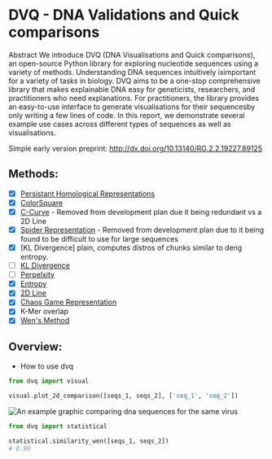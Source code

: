 # DVQ - DNA Validations and Quick comparisons 
Abstract
We introduce DVQ (DNA Visualisations and Quick comparisons), an open-source Python library for exploring nucleotide sequences using a variety of methods. Understanding DNA sequences intuitively isimportant for a variety of tasks in biology. DVQ aims to be a one-stop comprehensive library that makes explainable DNA easy for geneticists, researchers, and practitioners who need explanations. For practitioners, the library provides an easy-to-use interface to generate visualisations for their sequencesby only writing a few lines of code. In this report, we demonstrate several example use cases across different types of sequences as well as visualisations. 

Simple early version preprint: http://dx.doi.org/10.13140/RG.2.2.19227.89125

## Methods:
- [x] [Persistant Homological Representations](https://american-cse.org/csci2022-ieee/pdfs/CSCI2022-2lPzsUSRQukMlxf8K2x89I/202800b599/202800b599.pdf)
- [x] [ColorSquare](https://match.pmf.kg.ac.rs/electronic_versions/Match68/n2/match68n2_621-637.pdf)
- [x] [C-Curve](https://pubmed.ncbi.nlm.nih.gov/23246806/) - Removed from development plan due it being redundant vs a 2D Line
- [x] [Spider Representation](https://www.researchgate.net/publication/260971259_Spider_Representation_of_DNA_Sequences) - Removed from development plan due to it being found to be difficult to use for large sequences
- [x] [KL Divergence] plain, computes distros of chunks similar to deng entropy.
- [ ] [KL Divergence](https://pubmed.ncbi.nlm.nih.gov/31981184/)
- [ ] [Perpelxity](https://arxiv.org/pdf/1202.2518.pdf)
- [x] [Entropy](https://pubmed.ncbi.nlm.nih.gov/9344742/)
- [x] [2D Line](https://www.ncbi.nlm.nih.gov/pmc/articles/PMC162336/)
- [x] [Chaos Game Representation](Fwww.sciencedirect.com%2Fscience%2Farticle%2Fpii%2FS2001037021004736&usg=AOvVaw38odDudWfUCAqbc626rD2e&opi=89978449)
- [x] K-Mer overlap
- [x] [Wen's Method](https://pubmed.ncbi.nlm.nih.gov/29765099/)

## Overview:

* How to use dvq
```python
from dvq import visual

visual.plot_2d_comparison([seqs_1, seqs_2], ['seq_1', 'seq_2'])

```

![An example graphic comparing dna sequences for the same virus ](Untitled.png "2D Comparison - Same virus")

```python
from dvq import statistical

statistical.similarity_wen([seqs_1, seqs_2])
# 0.99

```
